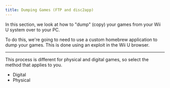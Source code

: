 ```yaml
---
title: Dumping Games (FTP and disc2app)
---
```


In this section, we look at how to "dump" (copy) your games from your Wii U system over to your PC.

To do this, we're going to need to use a custom homebrew application to dump your games. This is done using an exploit in the Wii U browser.

---

This process is different for physical and digital games, so select the method that applies to you.

- <router-link to="/ftp/dumping-games/digital">Digital</router-link>
- <router-link to="/ftp/dumping-games/physical">Physical</router-link>
